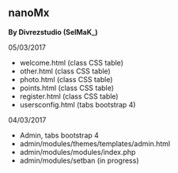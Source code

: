 nanoMx
-----------------------
**By Divrezstudio (SelMaK_)**   
  
05/03/2017  
  
- welcome.html (class CSS table)  
- other.html (class CSS table)  
- photo.html (class CSS table)  
- points.html (class CSS table)  
- register.html (class CSS table) 
- usersconfig.html (tabs bootstrap 4) 
  
04/03/2017  

- Admin, tabs bootstrap 4
- admin/modules/themes/templates/admin.html
- admin/modules/modules/index.php
- admin/modules/setban (in progress)
